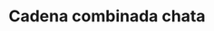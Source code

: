 ---
title: Cadena combinada chata
date: 
draft: false

# descripcion
description : Cadena combinada chata

materials: Plata 925

color: Plateado

dimensions: 40cm, 45cm y 50cm

code: 04-12-0110

type: "Colgantes"

categories: []

price: $1.910,00

price_eftvo: $1.625,00

# Images
# first image will be shown in the product page
images:
  # - image: "images/path_to_image"
  # La ubicacion de las imagenes es imagenes/Colgantes/Colgantes.Cadenas/04-12-0110-cadena-combinada-chata
  - image: "./images/colgantes/cadenas/04-12-0110-cadena-combinada-chata_a.JPG"
  - image: "./images/colgantes/cadenas/04-12-0110-cadena-combinada-chata_b.JPG"
---